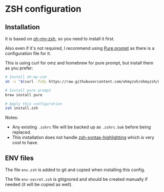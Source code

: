 
# ZSH configuration

## Installation

It is based on [oh-my-zsh](https://ohmyz.sh/), so you need to install it first.

Also even if it's not required, I recommend using [Pure prompt](https://github.com/sindresorhus/pure) as
there is a configuration file for it.

This is using curl for omz and homebrew for pure prompt, but install them as you prefer:

```bash
# Install oh-my-zsh
sh -c "$(curl -fsSL https://raw.githubusercontent.com/ohmyzsh/ohmyzsh/master/tools/install.sh)"

# Install pure prompt
brew install pure

# Apply this configuration
zsh install.zsh
```

Notes:
- Any existing `.zshrc` file will be backed up as `.zshrc.bak` before being replaced.
- This installation does not handle [zsh-syntax-highlighting](https://github.com/zsh-users/zsh-syntax-highlighting/tree/master) which is very cool to have.

## ENV files

The file `env.zsh` is added to git and copied when installing this config.

The file `env-secret.zsh` is gitignored and should be created manually if needed (it will be copied as well).
